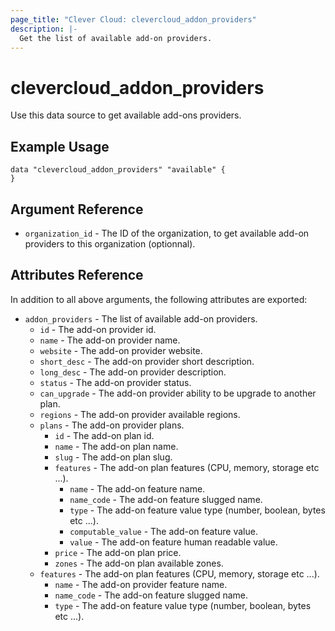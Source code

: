 ```yaml
---
page_title: "Clever Cloud: clevercloud_addon_providers"
description: |-
  Get the list of available add-on providers.
---
```


# clevercloud_addon_providers

Use this data source to get available add-ons providers.

## Example Usage

```hcl
data "clevercloud_addon_providers" "available" {
}
```

## Argument Reference

- `organization_id` - The ID of the organization, to get available add-on providers to this organization (optionnal).

## Attributes Reference

In addition to all above arguments, the following attributes are exported:

- `addon_providers` - The list of available add-on providers.
  - `id` - The add-on provider id.
  - `name` - The add-on provider name.
  - `website` - The add-on provider website.
  - `short_desc` - The add-on provider short description.
  - `long_desc` - The add-on provider description.
  - `status` - The add-on provider status.
  - `can_upgrade` - The add-on provider ability to be upgrade to another plan.
  - `regions` - The add-on provider available regions.
  - `plans` - The add-on provider plans.
    - `id` - The add-on plan id.
    - `name` - The add-on plan name.
    - `slug` - The add-on plan slug.
    - `features` - The add-on plan features (CPU, memory, storage etc ...).
      - `name` - The add-on feature name.
      - `name_code` - The add-on feature slugged name.
      - `type` - The add-on feature value type (number, boolean, bytes etc ...).
      - `computable_value` - The add-on feature value.
      - `value` - The add-on feature human readable value.
    - `price` - The add-on plan price.
    - `zones` - The add-on plan available zones.
  - `features` - The add-on plan features (CPU, memory, storage etc ...).
    - `name` - The add-on provider feature name.
    - `name_code` - The add-on feature slugged name.
    - `type` - The add-on feature value type (number, boolean, bytes etc ...).
